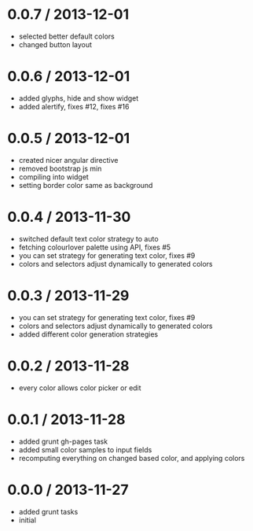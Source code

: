 
0.0.7 / 2013-12-01
==================

  * selected better default colors
  * changed button layout

0.0.6 / 2013-12-01
==================

  * added glyphs, hide and show widget
  * added alertify, fixes #12, fixes #16

0.0.5 / 2013-12-01
==================

  * created nicer angular directive
  * removed bootstrap js min
  * compiling into widget
  * setting border color same as background

0.0.4 / 2013-11-30
==================

  * switched default text color strategy to auto
  * fetching colourlover palette using API, fixes #5
  * you can set strategy for generating text color, fixes #9
  * colors and selectors adjust dynamically to generated colors

0.0.3 / 2013-11-29
==================

  * you can set strategy for generating text color, fixes #9
  * colors and selectors adjust dynamically to generated colors
  * added different color generation strategies

0.0.2 / 2013-11-28
==================

  * every color allows color picker or edit

0.0.1 / 2013-11-28
==================

  * added grunt gh-pages task
  * added small color samples to input fields
  * recomputing everything on changed based color, and applying colors

0.0.0 / 2013-11-27
==================

  * added grunt tasks
  * initial
